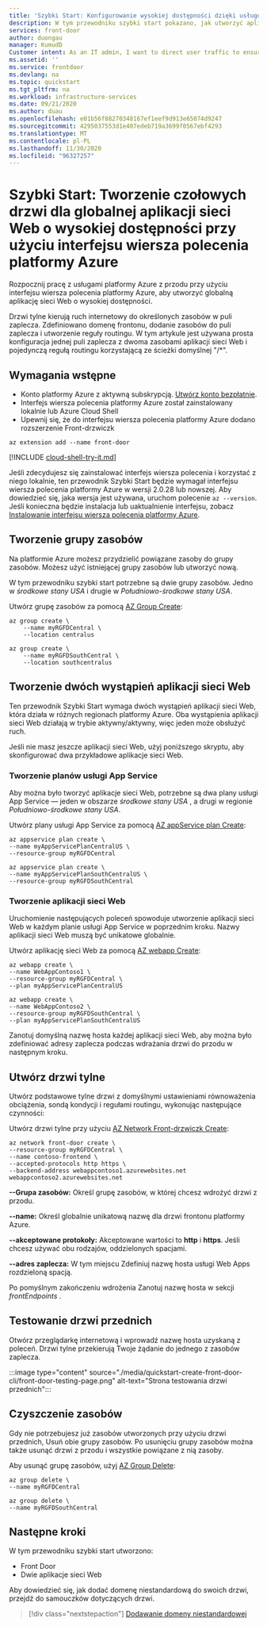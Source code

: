 ```yaml
---
title: 'Szybki Start: Konfigurowanie wysokiej dostępności dzięki usługom frontonu platformy Azure — interfejs wiersza polecenia platformy Azure'
description: W tym przewodniku szybki start pokazano, jak utworzyć aplikację sieci Web o wysokiej dostępności i wysokiej wydajności przy użyciu interfejsu wiersza polecenia platformy Azure.
services: front-door
author: duongau
manager: KumudD
Customer intent: As an IT admin, I want to direct user traffic to ensure high availability of web applications.
ms.assetid: ''
ms.service: frontdoor
ms.devlang: na
ms.topic: quickstart
ms.tgt_pltfrm: na
ms.workload: infrastructure-services
ms.date: 09/21/2020
ms.author: duau
ms.openlocfilehash: e01b56f88270348167ef1eef9d913e65074d9247
ms.sourcegitcommit: 4295037553d1e407edeb719a3699f0567ebf4293
ms.translationtype: MT
ms.contentlocale: pl-PL
ms.lasthandoff: 11/30/2020
ms.locfileid: "96327257"
---
```

# <a name="quickstart-create-a-front-door-for-a-highly-available-global-web-application-using-azure-cli"></a>Szybki Start: Tworzenie czołowych drzwi dla globalnej aplikacji sieci Web o wysokiej dostępności przy użyciu interfejsu wiersza polecenia platformy Azure

Rozpocznij pracę z usługami platformy Azure z przodu przy użyciu interfejsu wiersza polecenia platformy Azure, aby utworzyć globalną aplikację sieci Web o wysokiej dostępności.

Drzwi tylne kierują ruch internetowy do określonych zasobów w puli zaplecza. Zdefiniowano domenę frontonu, dodanie zasobów do puli zaplecza i utworzenie reguły routingu. W tym artykule jest używana prosta konfiguracja jednej puli zaplecza z dwoma zasobami aplikacji sieci Web i pojedynczą regułą routingu korzystającą ze ścieżki domyślnej "/*".

## <a name="prerequisites"></a>Wymagania wstępne

- Konto platformy Azure z aktywną subskrypcją. [Utwórz konto bezpłatnie](https://azure.microsoft.com/free/?WT.mc_id=A261C142F).
- Interfejs wiersza polecenia platformy Azure został zainstalowany lokalnie lub Azure Cloud Shell
- Upewnij się, że do interfejsu wiersza polecenia platformy Azure dodano rozszerzenie Front-drzwiczk

```azurecli-interactive 
az extension add --name front-door
```

[!INCLUDE [cloud-shell-try-it.md](../../includes/cloud-shell-try-it.md)]

Jeśli zdecydujesz się zainstalować interfejs wiersza polecenia i korzystać z niego lokalnie, ten przewodnik Szybki Start będzie wymagał interfejsu wiersza polecenia platformy Azure w wersji 2.0.28 lub nowszej. Aby dowiedzieć się, jaka wersja jest używana, uruchom polecenie `az --version`. Jeśli konieczna będzie instalacja lub uaktualnienie interfejsu, zobacz [Instalowanie interfejsu wiersza polecenia platformy Azure]( /cli/azure/install-azure-cli).

## <a name="create-a-resource-group"></a>Tworzenie grupy zasobów

Na platformie Azure możesz przydzielić powiązane zasoby do grupy zasobów. Możesz użyć istniejącej grupy zasobów lub utworzyć nową.

W tym przewodniku szybki start potrzebne są dwie grupy zasobów. Jedno w *środkowe stany USA* i drugie w *Południowo-środkowe stany USA*.

Utwórz grupę zasobów za pomocą [AZ Group Create](/cli/azure/group?view=azure-cli-latest#az-group-create&preserve-view=true):

```azurecli-interactive
az group create \
    --name myRGFDCentral \
    --location centralus

az group create \
    --name myRGFDSouthCentral \
    --location southcentralus
```

## <a name="create-two-instances-of-a-web-app"></a>Tworzenie dwóch wystąpień aplikacji sieci Web

Ten przewodnik Szybki Start wymaga dwóch wystąpień aplikacji sieci Web, która działa w różnych regionach platformy Azure. Oba wystąpienia aplikacji sieci Web działają w trybie aktywny/aktywny, więc jeden może obsłużyć ruch.

Jeśli nie masz jeszcze aplikacji sieci Web, użyj poniższego skryptu, aby skonfigurować dwa przykładowe aplikacje sieci Web.

### <a name="create-app-service-plans"></a>Tworzenie planów usługi App Service

Aby można było tworzyć aplikacje sieci Web, potrzebne są dwa plany usługi App Service — jeden w obszarze *środkowe stany USA* , a drugi w regionie *Południowo-środkowe stany USA*.

Utwórz plany usługi App Service za pomocą [AZ appService plan Create](/cli/azure/appservice/plan?view=azure-cli-latest#az_appservice_plan_create&preserve-view=true):

```azurecli-interactive
az appservice plan create \
--name myAppServicePlanCentralUS \
--resource-group myRGFDCentral

az appservice plan create \
--name myAppServicePlanSouthCentralUS \
--resource-group myRGFDSouthCentral
```

### <a name="create-web-apps"></a>Tworzenie aplikacji sieci Web

Uruchomienie następujących poleceń spowoduje utworzenie aplikacji sieci Web w każdym planie usługi App Service w poprzednim kroku. Nazwy aplikacji sieci Web muszą być unikatowe globalnie.

Utwórz aplikację sieci Web za pomocą [AZ webapp Create](/cli/azure/webapp?view=azure-cli-latest#az_webapp_create&preserve-view=true):

```azurecli-interactive
az webapp create \
--name WebAppContoso1 \
--resource-group myRGFDCentral \
--plan myAppServicePlanCentralUS 

az webapp create \
--name WebAppContoso2 \
--resource-group myRGFDSouthCentral \
--plan myAppServicePlanSouthCentralUS
```

Zanotuj domyślną nazwę hosta każdej aplikacji sieci Web, aby można było zdefiniować adresy zaplecza podczas wdrażania drzwi do przodu w następnym kroku.

## <a name="create-the-front-door"></a>Utwórz drzwi tylne

Utwórz podstawowe tylne drzwi z domyślnymi ustawieniami równoważenia obciążenia, sondą kondycji i regułami routingu, wykonując następujące czynności:

Utwórz drzwi tylne przy użyciu [AZ Network Front-drzwiczk Create](/cli/azure/ext/front-door/network/front-door?view=azure-cli-latest#ext_front_door_az_network_front_door_create&preserve-view=true):

```azurecli-interactive
az network front-door create \
--resource-group myRGFDCentral \
--name contoso-frontend \
--accepted-protocols http https \
--backend-address webappcontoso1.azurewebsites.net webappcontoso2.azurewebsites.net 
```

**--Grupa zasobów:** Określ grupę zasobów, w której chcesz wdrożyć drzwi z przodu.

**--name:** Określ globalnie unikatową nazwę dla drzwi frontonu platformy Azure. 

**--akceptowane protokoły:** Akceptowane wartości to **http** i **https**. Jeśli chcesz używać obu rodzajów, oddzielonych spacjami.

**--adres zaplecza:** W tym miejscu Zdefiniuj nazwę hosta usługi Web Apps rozdzieloną spacją.

Po pomyślnym zakończeniu wdrożenia Zanotuj nazwę hosta w sekcji *frontEndpoints* .

## <a name="test-the-front-door"></a>Testowanie drzwi przednich

Otwórz przeglądarkę internetową i wprowadź nazwę hosta uzyskaną z poleceń. Drzwi tylne przekierują Twoje żądanie do jednego z zasobów zaplecza.

:::image type="content" source="./media/quickstart-create-front-door-cli/front-door-testing-page.png" alt-text="Strona testowania drzwi przednich":::

## <a name="clean-up-resources"></a>Czyszczenie zasobów

Gdy nie potrzebujesz już zasobów utworzonych przy użyciu drzwi przednich, Usuń obie grupy zasobów. Po usunięciu grupy zasobów można także usunąć drzwi z przodu i wszystkie powiązane z nią zasoby. 

Aby usunąć grupę zasobów, użyj [AZ Group Delete](/cli/azure/group?view=azure-cli-latest#az_group_delete&preserve-view=true):

```azurecli-interactive
az group delete \
--name myRGFDCentral 

az group delete \
--name myRGFDSouthCentral
```

## <a name="next-steps"></a>Następne kroki

W tym przewodniku szybki start utworzono:
* Front Door
* Dwie aplikacje sieci Web

Aby dowiedzieć się, jak dodać domenę niestandardową do swoich drzwi, przejdź do samouczków dotyczących drzwi.

> [!div class="nextstepaction"]
> [Dodawanie domeny niestandardowej](front-door-custom-domain.md)
